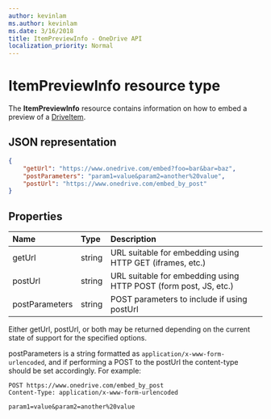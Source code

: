 ```yaml
---
author: kevinlam
ms.author: kevinlam
ms.date: 3/16/2018
title: ItemPreviewInfo - OneDrive API
localization_priority: Normal
---
```

# ItemPreviewInfo resource type

The **ItemPreviewInfo** resource contains information on how to embed a preview of a [DriveItem](driveitem.md).

## JSON representation

```json
{
    "getUrl": "https://www.onedrive.com/embed?foo=bar&bar=baz",
    "postParameters": "param1=value&param2=another%20value",
    "postUrl": "https://www.onedrive.com/embed_by_post"
}
```

## Properties

| Name           | Type   | Description
|:---------------|:-------|:---------------------------------------------------
| getUrl         | string | URL suitable for embedding using HTTP GET (iframes, etc.)
| postUrl        | string | URL suitable for embedding using HTTP POST (form post, JS, etc.)
| postParameters | string | POST parameters to include if using postUrl

Either getUrl, postUrl, or both may be returned depending on the current state of support for the specified options.

postParameters is a string formatted as `application/x-www-form-urlencoded`, and if performing a POST to the postUrl the content-type should be set accordingly. For example:

```
POST https://www.onedrive.com/embed_by_post
Content-Type: application/x-www-form-urlencoded

param1=value&param2=another%20value
```
